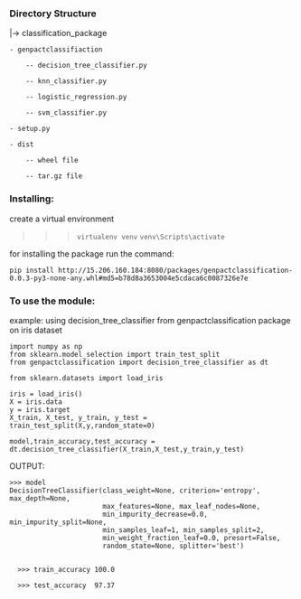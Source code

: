 ### Directory Structure

|-> classification_package

    - genpactclassifiaction
    
        -- decision_tree_classifier.py
        
        -- knn_classifier.py
        
        -- logistic_regression.py
        
        -- svm_classifier.py
        
    - setup.py
    
    - dist                            
    
        -- wheel file 
        
        -- tar.gz file

### Installing:

create a virtual environment
>>> `virtualenv venv`
>>> `venv\Scripts\activate`

for installing the package run the command: 

```pip install http://15.206.160.184:8080/packages/genpactclassification-0.0.3-py3-none-any.whl#md5=b78d8a3653004e5cdaca6c0087326e7e```


### To use the module:
example: using decision_tree_classifier from genpactclassification package on iris dataset

    import numpy as np
    from sklearn.model_selection import train_test_split
    from genpactclassification import decision_tree_classifier as dt
    
    from sklearn.datasets import load_iris
    
    iris = load_iris()
    X = iris.data
    y = iris.target
    X_train, X_test, y_train, y_test = train_test_split(X,y,random_state=0)
    
    model,train_accuracy,test_accuracy = dt.decision_tree_classifier(X_train,X_test,y_train,y_test)
   
OUTPUT:
   
    >>> model
    DecisionTreeClassifier(class_weight=None, criterion='entropy', max_depth=None,
                           max_features=None, max_leaf_nodes=None,
                           min_impurity_decrease=0.0, min_impurity_split=None,
                           min_samples_leaf=1, min_samples_split=2,
                           min_weight_fraction_leaf=0.0, presort=False,
                           random_state=None, splitter='best')  
                        
    
      >>> train_accuracy 100.0
      
      >>> test_accuracy  97.37
